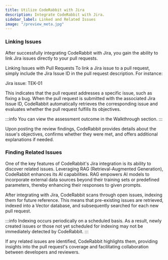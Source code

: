 ```yaml
---
title: Utilize CodeRabbit with Jira
description: Integrate CodeRabbit with Jira.
sidebar_label: Linked and Related Issues
image: "/preview_meta.jpg"
---
```


<head>
 <meta charSet="utf-8" />
  <meta name="title" content="Utilize CodeRabbit with Jira" />
  <meta name="description" content="Integrate CodeRabbit with Jira" />

  <meta property="og:type" content="website" />
  <meta property="og:url" content="https://coderabbit.ai/" />
  <meta property="og:title" content="Utilize CodeRabbit with Jira" />
  <meta property="og:description" content="CodeRabbit: AI-powered Code Reviews" />
  <meta property="og:image" content="/preview_meta.jpg" />

  <meta name="twitter:image" content="https://coderabbit.ai/preview_meta.jpg" />
  <meta name="twitter:card" content="summary_large_image" />
  <meta name="twitter:title" content="Utilize CodeRabbit with Jira" />
  <meta name="twitter:description" content="CodeRabbit: AI-powered Code Reviews" />
</head>

### Linking Issues

After successfully integrating CodeRabbit with Jira, you gain the ability to link Jira issues directly to your pull requests.

Linking Issues with Pull Requests
To link a Jira issue to a pull request, simply include the Jira Issue ID in the pull request description. For instance:

Jira issue: TEK-01

This indicates that the pull request addresses a specific issue, such as fixing a bug. When the pull request is submitted with the associated Jira Issue ID, CodeRabbit automatically retrieves the corresponding issue and evaluates whether the pull request fulfills its objectives.

:::info
You can view the assessment outcome in the Walkthrough section.
:::

Upon posting the review findings, CodeRabbit provides details about the issue's objectives, confirms whether they were met, and offers additional explanations if needed.

### Finding Related Issues

One of the key features of CodeRabbit's Jira integration is its ability to discover related issues. Leveraging RAG (Retrieval-Augmented Generation), CodeRabbit enhances its AI capabilities. RAG empowers AI models to incorporate external data sources beyond their training sets or predefined parameters, thereby enhancing their responses to given prompts.

After integrating with Jira, CodeRabbit scans through open issues, indexing them for future reference. This means that pre-existing issues are retrieved, indexed into a Vector database, and subsequently searched for each new pull request.

:::info
Indexing occurs periodically on a scheduled basis. As a result, newly created issues or those not yet scheduled for indexing may not be immediately detected by CodeRabbit.
:::

If any related issues are identified, CodeRabbit highlights them, providing insights into the pull request's coverage and facilitating collaboration between developers and reviewers.
